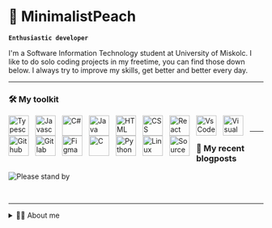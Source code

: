 # 🍑 MinimalistPeach

**`Enthusiastic developer`**

I'm a Software Information Technology student at University of Miskolc. I like to do solo coding projects in my freetime, you can find those down below. I always try to improve my skills, get better and better every day.

---

### 🛠️ My toolkit
<img src="https://cdn.jsdelivr.net/gh/devicons/devicon/icons/typescript/typescript-original.svg" alt="Typescript" align="left" style="padding-right:10px;" width="40px" height="40px" />
<img src="https://cdn.jsdelivr.net/gh/devicons/devicon/icons/javascript/javascript-original.svg" alt="Javascript" align="left" style="padding-right:10px;" width="40px" height="40px" />
<img src="https://cdn.jsdelivr.net/gh/devicons/devicon/icons/csharp/csharp-original.svg" alt="C#" align="left" style="padding-right:10px;" width="40px" height="40px"/>
<img src="https://cdn.jsdelivr.net/gh/devicons/devicon/icons/java/java-original.svg" alt="Java" align="left" style="padding-right:10px;" width="40px" height="40px"/>
<img src="https://cdn.jsdelivr.net/gh/devicons/devicon/icons/html5/html5-original.svg" alt="HTML" align="left" style="padding-right:10px;" width="40px" height="40px"/>
<img src="https://cdn.jsdelivr.net/gh/devicons/devicon/icons/css3/css3-original.svg" alt="CSS" align="left" style="padding-right:10px;" width="40px" height="40px"/>
<img src="https://cdn.jsdelivr.net/gh/devicons/devicon/icons/react/react-original.svg" alt="React" align="left" style="padding-right:10px;" width="40px" height="40px"/>
<img src="https://cdn.jsdelivr.net/gh/devicons/devicon/icons/vscode/vscode-original.svg" alt="VsCode" align="left" style="padding-right:10px;" width="40px" height="40px"/>
<img src="https://cdn.jsdelivr.net/gh/devicons/devicon/icons/visualstudio/visualstudio-plain.svg" alt="Visual Studio" align="left" style="padding-right:10px;" width="40px" height="40px"/>
<img src="https://cdn.jsdelivr.net/gh/devicons/devicon/icons/github/github-original.svg" alt="Github" align="left" style="padding-right:10px;" width="40px" height="40px"/>
<img src="https://cdn.jsdelivr.net/gh/devicons/devicon/icons/gitlab/gitlab-original.svg" alt="Gitlab" align="left" style="padding-right:10px;" width="40px" height="40px"/>
<img src="https://cdn.jsdelivr.net/gh/devicons/devicon/icons/figma/figma-original.svg" alt="Figma" align="left" style="padding-right:10px;" width="40px" height="40px" />
<img src="https://cdn.jsdelivr.net/gh/devicons/devicon/icons/c/c-original.svg" alt="C" align="left" style="padding-right:10px;" width="40px" height="40px"/>
<img src="https://cdn.jsdelivr.net/gh/devicons/devicon/icons/python/python-original.svg" alt="Python" align="left" style="padding-right:10px;" width="40px" height="40px"/>
<img src="https://cdn.jsdelivr.net/gh/devicons/devicon/icons/linux/linux-original.svg" alt="Linux" align="left" style="padding-right:10px;" width="40px" height="40px"/>
<img src="https://cdn.jsdelivr.net/gh/devicons/devicon/icons/sourcetree/sourcetree-original.svg" alt="Source Tree (Git client)" align="left" style="padding-right:10px;" width="40px" height="40px"/>

<br />

---

### 📝 My recent blogposts
![Please stand by](https://media4.giphy.com/media/lAoJiJLWTiJ5eKCxWg/giphy.gif?cid=ecf05e47oap64nwip28zafo6nrbu27hfgocu27pn5kf3cvi7&ep=v1_gifs_search&rid=giphy.gif&ct=g)

<br />

---

<details>
  <summary>
    👨🏽 About me
  </summary>
  <p>
    
    
  </p>
</details>
          
          
          
          
          
          
          
          
          
          
                    
          
